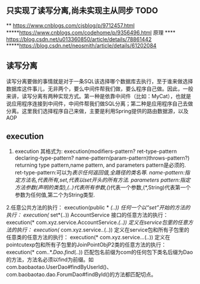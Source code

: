 ## 只实现了读写分离,尚未实现主从同步 TODO
** https://www.cnblogs.com/cjsblog/p/9712457.html  
*****https://www.cnblogs.com/codehome/p/9356496.html  原理
**** https://blog.csdn.net/u013360850/article/details/78861442
*****https://blog.csdn.net/neosmith/article/details/61202084


## 读写分离
读写分离要做的事情就是对于一条SQL该选择哪个数据库去执行，至于谁来做选择数据库这件事儿，无非两个，要么中间件帮我们做，要么程序自己做。因此，一般来讲，读写分离有两种实现方式。第一种是依靠中间件（比如：MyCat），也就是说应用程序连接到中间件，中间件帮我们做SQL分离；第二种是应用程序自己去做分离。这里我们选择程序自己来做，主要是利用Spring提供的路由数据源，以及AOP



## execution
1. execution 其格式为:
execution(modifiers-pattern? ret-type-pattern declaring-type-pattern? name-pattern(param-pattern)throws-pattern?)
returning type pattern,name pattern, and parameters pattern是必须的.
ret-type-pattern:可以为*表示任何返回值,全路径的类名等.
name-pattern:指定方法名,*代表所有,set*,代表以set开头的所有方法.
parameters pattern:指定方法参数(声明的类型),(..)代表所有参数,(*)代表一个参数,(*,String)代表第一个参数为任何值,第二个为String类型.

2.任意公共方法的执行：
execution(public * *(..))
任何一个以“set”开始的方法的执行：
execution(* set*(..))
AccountService 接口的任意方法的执行：
execution(* com.xyz.service.AccountService.*(..))
定义在service包里的任意方法的执行：
execution(* com.xyz.service.*.*(..))
定义在service包和所有子包里的任意类的任意方法的执行：
execution(* com.xyz.service..*.*(..))
定义在pointcutexp包和所有子包里的JoinPointObjP2类的任意方法的执行：
 execution(* com..*.*Dao.find*(..))
匹配包名前缀为com的任何包下类名后缀为Dao的方法，方法名必须以find为前缀。如com.baobaotao.UserDao#findByUserId()、com.baobaotao.dao.ForumDao#findById()的方法都匹配切点。